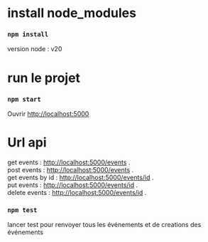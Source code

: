 # install node_modules

### `npm install`
version node : v20

# run le projet 


### `npm start`


Ouvrir [http://localhost:5000](http://localhost:5000) 

# Url api  
get events : [http://localhost:5000/events](http://localhost:5000/events) .\
post events : [http://localhost:5000/events](http://localhost:5000/events) .\
get events by id : [http://localhost:5000/events/id](http://localhost:5000/events/id) .\
put events : [http://localhost:5000/events/id](http://localhost:5000/events/id) .\
delete events : [http://localhost:5000/events/id](http://localhost:5000/events/id) .

### `npm test`

lancer test pour renvoyer tous les événements et de creations des événements

